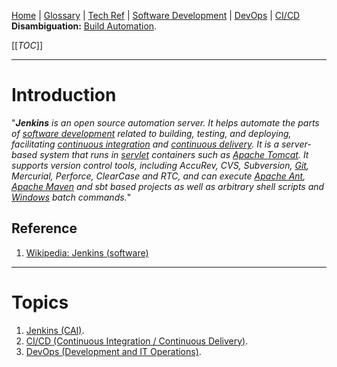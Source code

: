 [Home](/Slalom-LLC/Slalom-Consulting) | [Glossary](/Glossary) | [Tech Ref](/Tech-Ref) | [Software Development](/Tech-Ref/Software-Development) | [DevOps](/Tech-Ref/Software-Development/DevOps-\(Development-and-IT-Operations\)) | [CI/CD](/Tech-Ref/Software-Development/DevOps-\(Development-and-IT-Operations\)/CI-CD-\(Continuous-Integration-%2D-Continuous-Delivery\))
**Disambiguation:** [Build Automation](/Tech-Ref/Software-Development/DevOps-\(Development-and-IT-Operations\)/Build-Automation).

[[_TOC_]]

---
# Introduction
"_***Jenkins*** is an open source automation server. It helps automate the parts of [software development](/Tech-Ref/Software-Development) related to building, testing, and deploying, facilitating [continuous integration](/Tech-Ref/Software-Development/DevOps-\(Development-and-IT-Operations\)/CI-CD-\(Continuous-Integration-%2D-Continuous-Delivery\)/CI-\(Continuous-Integration\)) and [continuous delivery](/Tech-Ref/Software-Development/DevOps-\(Development-and-IT-Operations\)/CI-CD-\(Continuous-Integration-%2D-Continuous-Delivery\)). It is a server-based system that runs in [servlet](/Tech-Ref/Software-Development/Java/Java-Platform-Editions/Jakarta-EE-\(Enterprise-Edition\)/Jakarta-Servlet) containers such as [Apache Tomcat](/Tech-Ref/Apache-Software-Foundation/Apache-Tomcat). It supports version control tools, including AccuRev, CVS, Subversion, [Git](/Tech-Ref/Software-Development/DevOps-\(Development-and-IT-Operations\)/Git), Mercurial, Perforce, ClearCase and RTC, and can execute [Apache Ant](/Tech-Ref/Apache-Software-Foundation/Apache-Ant), [Apache Maven](/Tech-Ref/Apache-Software-Foundation/Apache-Maven) and sbt based projects as well as arbitrary shell scripts and [Windows](/Tech-Ref/Microsoft/Microsoft-Windows) batch commands._"

## Reference
1. [Wikipedia: Jenkins (software)](https://en.wikipedia.org/wiki/Jenkins_(software))

---
# Topics
1. [Jenkins (CAI)](/Clients/CAI-\(Cox-Automotive-Inc\)/Infrastructure-\(CAI\)/Systems-and-Services-\(CAI\)/Jenkins-\(CAI\)).
1. [CI/CD (Continuous Integration / Continuous Delivery)](/Tech-Ref/Software-Development/DevOps-\(Development-and-IT-Operations\)/CI-CD-\(Continuous-Integration-%2D-Continuous-Delivery\)).
1. [DevOps (Development and IT Operations)](/Tech-Ref/Software-Development/DevOps-\(Development-and-IT-Operations\)).

